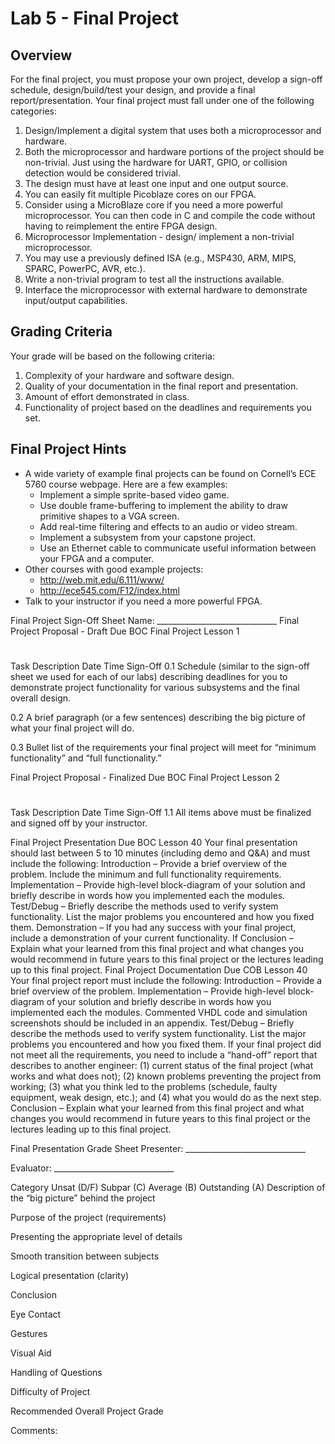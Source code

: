 # Lab 5 - Final Project

## Overview

For the final project, you must propose your own project, develop a sign-off schedule, design/build/test your design, and provide a final report/presentation.  Your final project must fall under one of the following categories:

1. Design/Implement a digital system that uses both a microprocessor and hardware.
  1. Both the microprocessor and hardware portions of the project should be non-trivial.  Just using the hardware for UART, GPIO, or collision detection would be considered trivial.
  2. The design must have at least one input and one output source.
  3. You can easily fit multiple Picoblaze cores on our FPGA.
  4. Consider using a MicroBlaze core if you need a more powerful microprocessor.  You can then code in C and compile the code without having to reimplement the entire FPGA design.
2. Microprocessor Implementation - design/ implement a non-trivial microprocessor.
  1. You may use a previously defined ISA (e.g., MSP430, ARM, MIPS, SPARC, PowerPC, AVR, etc.).
  2. Write a non-trivial program to test all the instructions available.
  3. Interface the microprocessor with external hardware to demonstrate input/output capabilities.

## Grading Criteria

Your grade will be based on the following criteria:

1. Complexity of your hardware and software design.
2. Quality of your documentation in the final report and presentation.
3. Amount of effort demonstrated in class.
4. Functionality of project based on the deadlines and requirements you set.

## Final Project Hints

- A wide variety of example final projects can be found on Cornell’s ECE 5760 course webpage.  Here are a few examples:
  - Implement a simple sprite-based video game.
  - Use double frame-buffering to implement the ability to draw primitive shapes to a VGA screen.
  - Add real-time filtering and effects to an audio or video stream.
  - Implement a subsystem from your capstone project.
  - Use an Ethernet cable to communicate useful information between your FPGA and a computer.
- Other courses with good example projects:
  - http://web.mit.edu/6.111/www/
  - http://ece545.com/F12/index.html
- Talk to your instructor if you need a more powerful FPGA.


Final Project Sign-Off Sheet
Name: ______________________________
Final Project Proposal - Draft
Due BOC Final Project Lesson 1
#
Task Description
Date
Time
Sign-Off
0.1
Schedule (similar to the sign-off sheet we used for each of our labs) describing deadlines for you to demonstrate project functionality for various subsystems and the final overall design.



0.2
A brief paragraph (or a few sentences) describing the big picture of what your final project will do.



0.3
Bullet list of the requirements your final project will meet for “minimum functionality” and “full functionality.”



Final Project Proposal - Finalized
Due BOC Final Project Lesson 2
#
Task Description
Date
Time
Sign-Off
1.1
All items above must be finalized and signed off by your instructor.



Final Project Presentation
Due BOC Lesson 40
Your final presentation should last between 5 to 10 minutes (including demo and Q&A) and must include the following:
Introduction – Provide a brief overview of the problem.  Include the minimum and full functionality requirements.
Implementation – Provide high-level block-diagram of your solution and briefly describe in words how you implemented each the modules.
Test/Debug – Briefly describe the methods used to verify system functionality.  List the major problems you encountered and how you fixed them.
Demonstration – If you had any success with your final project, include a demonstration of your current functionality.  If 
Conclusion – Explain what your learned from this final project and what changes you would recommend in future years to this final project or the lectures leading up to this final project.
Final Project Documentation
Due COB Lesson 40
Your final project report must include the following:
Introduction – Provide a brief overview of the problem.
Implementation – Provide high-level block-diagram of your solution and briefly describe in words how you implemented each the modules.  Commented VHDL code and simulation screenshots should be included in an appendix.
Test/Debug – Briefly describe the methods used to verify system functionality.  List the major problems you encountered and how you fixed them.  If your final project did not meet all the requirements, you need to include a “hand-off” report that describes to another engineer: (1) current status of the final project (what works and what does not); (2) known problems preventing the project from working; (3) what you think led to the problems (schedule, faulty equipment, weak design, etc.); and (4) what you would do as the next step.
Conclusion – Explain what your learned from this final project and what changes you would recommend in future years to this final project or the lectures leading up to this final project.

Final Presentation Grade Sheet
Presenter: ______________________________

Evaluator: ______________________________

Category
Unsat (D/F)
Subpar (C)
Average (B)
Outstanding (A)
Description of the “big picture” behind the project




Purpose of the project (requirements)




Presenting the appropriate level of details




Smooth transition between subjects




Logical presentation (clarity)




Conclusion




Eye Contact




Gestures




Visual Aid




Handling of Questions




Difficulty of Project




Recommended Overall Project Grade




Comments:
